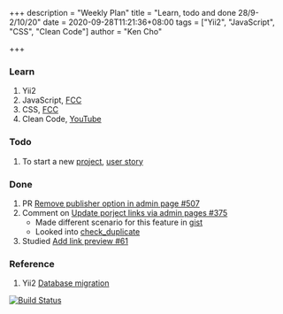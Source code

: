 +++
description = "Weekly Plan"
title = "Learn, todo and done 28/9-2/10/20"
date = 2020-09-28T11:21:36+08:00
tags = ["Yii2", "JavaScript", "CSS", "Clean Code"]
author = "Ken Cho"

+++  
### Learn
1. Yii2
2. JavaScript, [FCC](https://www.freecodecamp.org/learn/)
3. CSS, [FCC](https://www.freecodecamp.org/learn/)
4. Clean Code, [YouTube](https://www.youtube.com/watch?v=7EmboKQH8lM)

### Todo
1. To start a new [project](https://drive.google.com/file/d/1bCUUq86WwNko8u1JImGmj96s3Rqv0Ldj/view?usp=sharing), [user story](https://docs.google.com/document/d/1CopK9e9QclOd91WRN1LREEBefMDb5cWoHiElj3IfKLc/edit#heading=h.2b6t0w755r3s)


### Done
1. PR [Remove publisher option in admin page #507](https://github.com/gigascience/gigadb-website/pull/507)
2. Comment on [Update porject links via admin pages #375](https://github.com/gigascience/gigadb-website/issues/375)
    - Made different scenario for this feature in [gist](https://gist.github.com/kencho51/8dfa5d10e43cba34e88a5c1069dfffff)
    - Looked into [check_duplicate](https://gist.github.com/kencho51/f55a1a207d6b670d10f0bde79172585e)
3. Studied [Add link preview #61](https://github.com/gigascience/gigadb-website/issues/61)



### Reference
1. Yii2 [Database migration](https://www.yiiframework.com/doc/guide/1.1/en/database.migration)

[![Build Status](https://travis-ci.org/kencho51/gigathing.svg?branch=master)](https://travis-ci.org/kencho51/gigathing)

